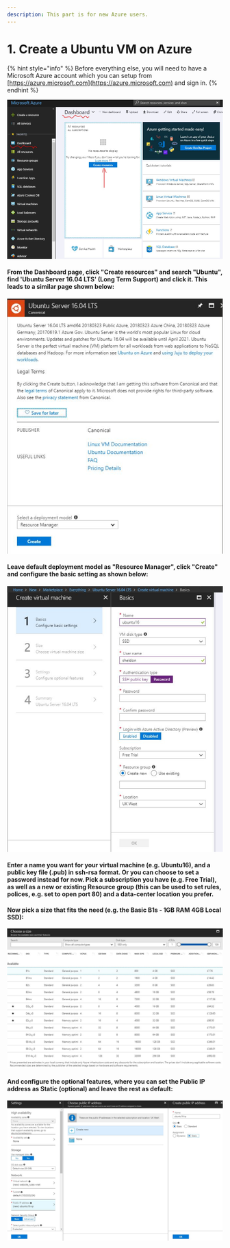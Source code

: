 ```yaml
---
description: This part is for new Azure users.
---
```


# 1. Create a Ubuntu VM on Azure

{% hint style="info" %}
Before everything else, you will need to have a Microsoft Azure account which you can setup from [https://azure.microsoft.com](https://azure.microsoft.com) and sign in.
{% endhint %}

![](.gitbook/assets/dashboard.JPG)

#### From the Dashboard page, click "Create resources" and search "Ubuntu", find 'Ubuntu Server 16.04 LTS' \(Long Term Support\) and click it. This leads to a similar page shown below: 

####  

![](.gitbook/assets/ubuntu_lts.JPG)

#### Leave default deployment model as "Resource Manager", click "Create" and configure the basic setting as shown below: 

####  

####  



![](.gitbook/assets/machinesetting.JPG)

#### Enter a name you want for your virtual machine \(e.g. Ubuntu16\), and a public key file \(.pub\) in ssh-rsa format. Or you can choose to set a password instead for now.  Pick a  subscription you have \(e.g. Free Trial\), as well as a new or existing Resource group \(this can be used to set rules, polices, e.g. set to open port 80\) and a data-center location you prefer. 

#### Now pick a size that fits the need \(e.g. the Basic B1s - 1GB RAM 4GB Local SSD\): 

![](.gitbook/assets/sizechoice.JPG)

#### And configure the optional features, where you can set the Public IP address as Static \(optional\) and leave the rest as default:  

![](.gitbook/assets/ipsetting.jpg)

